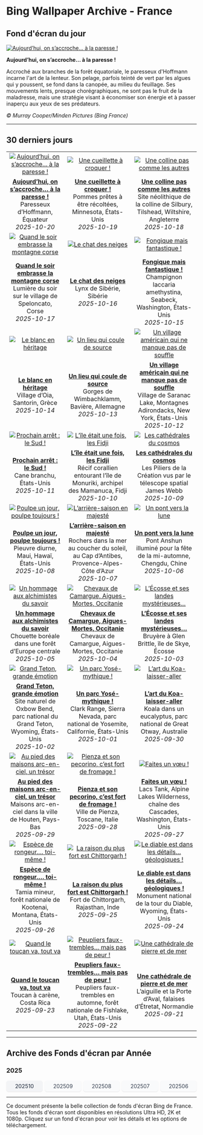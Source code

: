 # Bing Wallpaper Archive - France

## Fond d'écran du jour

[![Aujourd’hui, on s’accroche… à la paresse !](https://www.bing.com/th?id=OHR.HoffmansSloth_FR-FR9921272661_UHD.jpg&pid=hp&w=2560)](https://bing.codexun.com/fr/detail/20251020)

**Aujourd’hui, on s’accroche… à la paresse !**

Accroché aux branches de la forêt équatoriale, le paresseux d'Hoffmann incarne l'art de la lenteur. Son pelage, parfois teinté de vert par les algues qui y poussent, se fond dans la canopée, au milieu du feuillage. Ses mouvements lents, presque chorégraphiques, ne sont pas le fruit de la maladresse, mais une stratégie visant à économiser son énergie et à passer inaperçu aux yeux de ses prédateurs.

*© Murray Cooper/Minden Pictures (Bing France)*

---

## 30 derniers jours

| | | |
|:---:|:---:|:---:|
| [![Aujourd’hui, on s’accroche… à la paresse !](https://www.bing.com/th?id=OHR.HoffmansSloth_FR-FR9921272661_UHD.jpg&pid=hp&w=2560)](https://bing.codexun.com/fr/detail/20251020) | [![Une cueillette à croquer !](https://www.bing.com/th?id=OHR.AppleHarvest_FR-FR3383399730_UHD.jpg&pid=hp&w=2560)](https://bing.codexun.com/fr/detail/20251019) | [![Une colline pas comme les autres](https://www.bing.com/th?id=OHR.SilburyHill_FR-FR0576051334_UHD.jpg&pid=hp&w=2560)](https://bing.codexun.com/fr/detail/20251018) | 
| **[Aujourd’hui, on s’accroche… à la paresse !](https://bing.codexun.com/fr/detail/20251020)**<br>Paresseux d’Hoffmann, Équateur<br>*2025-10-20* | **[Une cueillette à croquer !](https://bing.codexun.com/fr/detail/20251019)**<br>Pommes prêtes à être récoltées, Minnesota, États-Unis<br>*2025-10-19* | **[Une colline pas comme les autres](https://bing.codexun.com/fr/detail/20251018)**<br>Site néolithique de la colline de Silbury, Tilshead, Wiltshire, Angleterre<br>*2025-10-18* | 
| [![Quand le soir embrasse la montagne corse](https://www.bing.com/th?id=OHR.CorsicaSunshine_FR-FR8649215960_UHD.jpg&pid=hp&w=2560)](https://bing.codexun.com/fr/detail/20251017) | [![Le chat des neiges](https://www.bing.com/th?id=OHR.SiberianLynx_FR-FR2540232502_UHD.jpg&pid=hp&w=2560)](https://bing.codexun.com/fr/detail/20251016) | [![Fongique mais fantastique !](https://www.bing.com/th?id=OHR.AmethystLaccaria_FR-FR2437866835_UHD.jpg&pid=hp&w=2560)](https://bing.codexun.com/fr/detail/20251015) | 
| **[Quand le soir embrasse la montagne corse](https://bing.codexun.com/fr/detail/20251017)**<br>Lumière du soir sur le village de Speloncato, Corse<br>*2025-10-17* | **[Le chat des neiges](https://bing.codexun.com/fr/detail/20251016)**<br>Lynx de Sibérie, Sibérie<br>*2025-10-16* | **[Fongique mais fantastique !](https://bing.codexun.com/fr/detail/20251015)**<br>Champignon laccaria amethystina, Seabeck, Washington, États-Unis<br>*2025-10-15* | 
| [![Le blanc en héritage](https://www.bing.com/th?id=OHR.OiaSantorini_FR-FR2366635460_UHD.jpg&pid=hp&w=2560)](https://bing.codexun.com/fr/detail/20251014) | [![Un lieu qui coule de source](https://www.bing.com/th?id=OHR.HinterseeWaterfall_FR-FR3043490046_UHD.jpg&pid=hp&w=2560)](https://bing.codexun.com/fr/detail/20251013) | [![Un village américain qui ne manque pas de souffle](https://www.bing.com/th?id=OHR.SaranacLake_FR-FR2186767346_UHD.jpg&pid=hp&w=2560)](https://bing.codexun.com/fr/detail/20251012) | 
| **[Le blanc en héritage](https://bing.codexun.com/fr/detail/20251014)**<br>Village d’Oia, Santorin, Grèce<br>*2025-10-14* | **[Un lieu qui coule de source](https://bing.codexun.com/fr/detail/20251013)**<br>Gorges de Wimbachklamm, Bavière, Allemagne<br>*2025-10-13* | **[Un village américain qui ne manque pas de souffle](https://bing.codexun.com/fr/detail/20251012)**<br>Village de Saranac Lake, Montagnes Adirondacks, New York, États-Unis<br>*2025-10-12* | 
| [![Prochain arrêt : le Sud !](https://www.bing.com/th?id=OHR.WoodDuckHen_FR-FR2128757864_UHD.jpg&pid=hp&w=2560)](https://bing.codexun.com/fr/detail/20251011) | [![L’île était une fois, les Fidji](https://www.bing.com/th?id=OHR.MonurikiFiji_FR-FR1965594259_UHD.jpg&pid=hp&w=2560)](https://bing.codexun.com/fr/detail/20251010) | [![Les cathédrales du cosmos](https://www.bing.com/th?id=OHR.WebbPillars_FR-FR1852034040_UHD.jpg&pid=hp&w=2560)](https://bing.codexun.com/fr/detail/20251009) | 
| **[Prochain arrêt : le Sud !](https://bing.codexun.com/fr/detail/20251011)**<br>Cane branchu, États-Unis<br>*2025-10-11* | **[L’île était une fois, les Fidji](https://bing.codexun.com/fr/detail/20251010)**<br>Récif corallien entourant l’île de Monuriki, archipel des Mamanuca, Fidji<br>*2025-10-10* | **[Les cathédrales du cosmos](https://bing.codexun.com/fr/detail/20251009)**<br>Les Piliers de la Création vus par le télescope spatial James Webb<br>*2025-10-09* | 
| [![Poulpe un jour, poulpe toujours !](https://www.bing.com/th?id=OHR.OctopusCyanea_FR-FR1796300491_UHD.jpg&pid=hp&w=2560)](https://bing.codexun.com/fr/detail/20251008) | [![L’arrière-saison en majesté](https://www.bing.com/th?id=OHR.CapAntibes_FR-FR2066318600_UHD.jpg&pid=hp&w=2560)](https://bing.codexun.com/fr/detail/20251007) | [![Un pont vers la lune](https://www.bing.com/th?id=OHR.AnshunBridge_FR-FR1659622087_UHD.jpg&pid=hp&w=2560)](https://bing.codexun.com/fr/detail/20251006) | 
| **[Poulpe un jour, poulpe toujours !](https://bing.codexun.com/fr/detail/20251008)**<br>Pieuvre diurne, Maui, Hawaï, États-Unis<br>*2025-10-08* | **[L’arrière-saison en majesté](https://bing.codexun.com/fr/detail/20251007)**<br>Rochers dans la mer au coucher du soleil, au Cap d’Antibes, Provence-Alpes-Côte d’Azur<br>*2025-10-07* | **[Un pont vers la lune](https://bing.codexun.com/fr/detail/20251006)**<br>Pont Anshun illuminé pour la fête de la mi-automne, Chengdu, Chine<br>*2025-10-06* | 
| [![Un hommage aux alchimistes du savoir](https://www.bing.com/th?id=OHR.TeacherOwl_FR-FR0719163215_UHD.jpg&pid=hp&w=2560)](https://bing.codexun.com/fr/detail/20251005) | [![Chevaux de Camargue, Aigues-Mortes, Occitanie](https://www.bing.com/th?id=OHR.CamagueHorses_FR-FR8949135937_UHD.jpg&pid=hp&w=2560)](https://bing.codexun.com/fr/detail/20251004) | [![L’Écosse et ses landes mystérieuses…](https://www.bing.com/th?id=OHR.SkyeHeather_FR-FR0643714401_UHD.jpg&pid=hp&w=2560)](https://bing.codexun.com/fr/detail/20251003) | 
| **[Un hommage aux alchimistes du savoir](https://bing.codexun.com/fr/detail/20251005)**<br>Chouette boréale dans une forêt d’Europe centrale<br>*2025-10-05* | **[Chevaux de Camargue, Aigues-Mortes, Occitanie](https://bing.codexun.com/fr/detail/20251004)**<br>Chevaux de Camargue, Aigues-Mortes, Occitanie<br>*2025-10-04* | **[L’Écosse et ses landes mystérieuses…](https://bing.codexun.com/fr/detail/20251003)**<br>Bruyère à Glen Brittle, île de Skye, Écosse<br>*2025-10-03* | 
| [![Grand Teton, grande émotion](https://www.bing.com/th?id=OHR.OxbowBend_FR-FR2570017898_UHD.jpg&pid=hp&w=2560)](https://bing.codexun.com/fr/detail/20251002) | [![Un parc Yosé-mythique !](https://www.bing.com/th?id=OHR.YosemiteClark_FR-FR2430625241_UHD.jpg&pid=hp&w=2560)](https://bing.codexun.com/fr/detail/20251001) | [![L’art du Koa-laisser-aller](https://www.bing.com/th?id=OHR.EucalyptusKoala_FR-FR2271596623_UHD.jpg&pid=hp&w=2560)](https://bing.codexun.com/fr/detail/20250930) | 
| **[Grand Teton, grande émotion](https://bing.codexun.com/fr/detail/20251002)**<br>Site naturel de Oxbow Bend, parc national du Grand Teton, Wyoming, États-Unis<br>*2025-10-02* | **[Un parc Yosé-mythique !](https://bing.codexun.com/fr/detail/20251001)**<br>Clark Range, Sierra Nevada, parc national de Yosemite, Californie, États-Unis<br>*2025-10-01* | **[L’art du Koa-laisser-aller](https://bing.codexun.com/fr/detail/20250930)**<br>Koala dans un eucalyptus, parc national de Great Otway, Australie<br>*2025-09-30* | 
| [![Au pied des maisons arc-en-ciel, un trésor](https://www.bing.com/th?id=OHR.HoutenHouses_FR-FR2130005193_UHD.jpg&pid=hp&w=2560)](https://bing.codexun.com/fr/detail/20250929) | [![Pienza et son pecorino, c’est fort de fromage !](https://www.bing.com/th?id=OHR.PienzaItaly_FR-FR1953145437_UHD.jpg&pid=hp&w=2560)](https://bing.codexun.com/fr/detail/20250928) | [![Faites un vœu !](https://www.bing.com/th?id=OHR.TankLakes_FR-FR1812673020_UHD.jpg&pid=hp&w=2560)](https://bing.codexun.com/fr/detail/20250927) | 
| **[Au pied des maisons arc-en-ciel, un trésor](https://bing.codexun.com/fr/detail/20250929)**<br>Maisons arc-en-ciel dans la ville de Houten, Pays-Bas<br>*2025-09-29* | **[Pienza et son pecorino, c’est fort de fromage !](https://bing.codexun.com/fr/detail/20250928)**<br>Ville de Pienza, Toscane, Italie<br>*2025-09-28* | **[Faites un vœu !](https://bing.codexun.com/fr/detail/20250927)**<br>Lacs Tank, Alpine Lakes Wilderness, chaîne des Cascades, Washington, États-Unis<br>*2025-09-27* | 
| [![Espèce de rongeur…. toi-même !](https://www.bing.com/th?id=OHR.AutumnChipmunk_FR-FR1635534631_UHD.jpg&pid=hp&w=2560)](https://bing.codexun.com/fr/detail/20250926) | [![La raison du plus fort est Chittorgarh !](https://www.bing.com/th?id=OHR.FortChittorgarh_FR-FR5443907474_UHD.jpg&pid=hp&w=2560)](https://bing.codexun.com/fr/detail/20250925) | [![Le diable est dans les détails… géologiques !](https://www.bing.com/th?id=OHR.BearLodge_FR-FR5273744579_UHD.jpg&pid=hp&w=2560)](https://bing.codexun.com/fr/detail/20250924) | 
| **[Espèce de rongeur…. toi-même !](https://bing.codexun.com/fr/detail/20250926)**<br>Tamia mineur, forêt nationale de Kootenai, Montana, États-Unis<br>*2025-09-26* | **[La raison du plus fort est Chittorgarh !](https://bing.codexun.com/fr/detail/20250925)**<br>Fort de Chittorgarh, Rajasthan, Inde<br>*2025-09-25* | **[Le diable est dans les détails… géologiques !](https://bing.codexun.com/fr/detail/20250924)**<br>Monument national de la tour du Diable, Wyoming, États-Unis<br>*2025-09-24* | 
| [![Quand le toucan va, tout va](https://www.bing.com/th?id=OHR.ToucanForest_FR-FR5096547078_UHD.jpg&pid=hp&w=2560)](https://bing.codexun.com/fr/detail/20250923) | [![Peupliers faux-trembles… mais pas de peur !](https://www.bing.com/th?id=OHR.AspenEquinox_FR-FR4843698159_UHD.jpg&pid=hp&w=2560)](https://bing.codexun.com/fr/detail/20250922) | [![Une cathédrale de pierre et de mer](https://www.bing.com/th?id=OHR.EtretatBeach_FR-FR4685460454_UHD.jpg&pid=hp&w=2560)](https://bing.codexun.com/fr/detail/20250921) | 
| **[Quand le toucan va, tout va](https://bing.codexun.com/fr/detail/20250923)**<br>Toucan à carène, Costa Rica<br>*2025-09-23* | **[Peupliers faux-trembles… mais pas de peur !](https://bing.codexun.com/fr/detail/20250922)**<br>Peupliers faux-trembles en automne, forêt nationale de Fishlake, Utah, États-Unis<br>*2025-09-22* | **[Une cathédrale de pierre et de mer](https://bing.codexun.com/fr/detail/20250921)**<br>L’aiguille et la Porte d’Aval, falaises d’Étretat, Normandie<br>*2025-09-21* | 


---

## Archive des Fonds d'écran par Année

### 2025
<div style="display: grid; grid-template-columns: repeat(auto-fit, minmax(80px, 1fr)); gap: 6px; margin: 12px 0;">
<a href="https://bing.codexun.com/fr/archive/202510" style="padding: 6px 12px; font-size: 14px; border-radius: 6px; box-shadow: 0 1px 2px rgba(0,0,0,0.1); background-color: #f3f4f6; color: #374151; text-decoration: none; text-align: center; transition: background-color 0.2s ease; font-weight: 500;">202510</a>
<a href="https://bing.codexun.com/fr/archive/202509" style="padding: 6px 12px; font-size: 14px; border-radius: 6px; box-shadow: 0 1px 2px rgba(0,0,0,0.1); background-color: #f9fafb; color: #374151; text-decoration: none; text-align: center; transition: background-color 0.2s ease;">202509</a>
<a href="https://bing.codexun.com/fr/archive/202508" style="padding: 6px 12px; font-size: 14px; border-radius: 6px; box-shadow: 0 1px 2px rgba(0,0,0,0.1); background-color: #f9fafb; color: #374151; text-decoration: none; text-align: center; transition: background-color 0.2s ease;">202508</a>
<a href="https://bing.codexun.com/fr/archive/202507" style="padding: 6px 12px; font-size: 14px; border-radius: 6px; box-shadow: 0 1px 2px rgba(0,0,0,0.1); background-color: #f9fafb; color: #374151; text-decoration: none; text-align: center; transition: background-color 0.2s ease;">202507</a>
<a href="https://bing.codexun.com/fr/archive/202506" style="padding: 6px 12px; font-size: 14px; border-radius: 6px; box-shadow: 0 1px 2px rgba(0,0,0,0.1); background-color: #f9fafb; color: #374151; text-decoration: none; text-align: center; transition: background-color 0.2s ease;">202506</a>
</div>



---

Ce document présente la belle collection de fonds d'écran Bing de France. Tous les fonds d'écran sont disponibles en résolutions Ultra HD, 2K et 1080p. Cliquez sur un fond d'écran pour voir les détails et les options de téléchargement.
